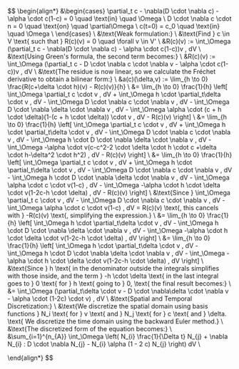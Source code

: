$$
\begin{align*}
&\begin{cases}
\partial_t c - \nabla(D \cdot \nabla c) - \alpha \cdot c(1-c) = 0 \quad \text{in} \quad \Omega \\
D \cdot \nabla c \cdot n = 0 \quad \text{on} \quad \partial\Omega \\
c(t=0) = c_0 \quad \text{in} \quad \Omega \\
\end{cases} \\
&\text{Weak formulation:} \\
&\text{Find } c \in V \text{ such that } R(c)(v) = 0 \quad \forall v \in V' \\
&R(c)(v) := \int_\Omega (\partial_t c - \nabla(D \cdot \nabla c) - \alpha \cdot c(1-c))v \, dV \\
&\text{Using Green's formula, the second term becomes:} \\
&R(c)(v) := \int_\Omega (\partial_t c - D \cdot \nabla c \cdot \nabla v - \alpha \cdot c(1-c))v \, dV \\
&\text{The residue is now linear, so we calculate the Fréchet derivative to obtain a bilinear form:} \\
&a(c)(\delta,v) := \lim_{h \to 0} \frac{R(c+\delta \cdot h)(v) - R(c)(v)}{h} \\
&= \lim_{h \to 0} \frac{1}{h} \left[ \int_\Omega \partial_t c \cdot v \, dV + \int_\Omega h \cdot \partial_t\delta \cdot v \, dV - \int_\Omega D \cdot \nabla c \cdot \nabla v \, dV - \int_\Omega D \cdot \nabla \delta \cdot \nabla v \, dV - \int_\Omega \alpha \cdot (c + h \cdot \delta)(1-(c + h \cdot \delta)) \cdot v \, dV - R(c)(v) \right] \\
&= \lim_{h \to 0} \frac{1}{h} \left[ \int_\Omega \partial_t c \cdot v \, dV + \int_\Omega h \cdot \partial_t\delta \cdot v \, dV - \int_\Omega D \cdot \nabla c \cdot \nabla v \, dV - \int_\Omega h \cdot D \cdot \nabla \delta \cdot \nabla v \, dV - \int_\Omega -\alpha \cdot v(c-c^2-2 \cdot \delta \cdot h \cdot c +\delta \cdot h-\delta^2 \cdot h^2) \, dV - R(c)(v) \right] \\
&= \lim_{h \to 0} \frac{1}{h} \left[ \int_\Omega \partial_t c \cdot v \, dV + \int_\Omega h \cdot \partial_t\delta \cdot v \, dV - \int_\Omega D \cdot \nabla c \cdot \nabla v \, dV - \int_\Omega h \cdot D \cdot \nabla \delta \cdot \nabla v \, dV - \int_\Omega \alpha \cdot c \cdot v(1-c) \, dV - \int_\Omega -\alpha \cdot h \cdot \delta \cdot v(1-2c-h \cdot \delta) \, dV - R(c)(v) \right] \\
&\text{Since } \int_\Omega \partial_t c \cdot v \, dV - \int_\Omega D \cdot \nabla c \cdot \nabla v \, dV - \int_\Omega \alpha \cdot c \cdot v(1-c) \, dV = R(c)(v) \text{, this cancels with } -R(c)(v) \text{, simplifying the expression.} \\
&= \lim_{h \to 0} \frac{1}{h} \left[ \int_\Omega h \cdot \partial_t\delta \cdot v \, dV - \int_\Omega h \cdot D \cdot \nabla \delta \cdot \nabla v \, dV - \int_\Omega -\alpha \cdot h \cdot \delta \cdot v(1-2c-h \cdot \delta) \, dV \right] \\
&= \lim_{h \to 0} \frac{1}{h} \left[ \int_\Omega h \cdot \partial_t\delta \cdot v \, dV - \int_\Omega h \cdot D \cdot \nabla \delta \cdot \nabla v \, dV - \int_\Omega -\alpha \cdot h \cdot \delta \cdot v(1-2c-h \cdot \delta) \, dV \right] \\
&\text{Since } h \text{ in the denominator outside the integrals simplifies with those inside, and the term } -h \cdot \delta \text{ in the last integral goes to } 0 \text{ for } h \text{ going to } 0, \text{ the final result becomes:} \\
&= \int_\Omega (\partial_t\delta \cdot v - D \cdot \nabla\delta \cdot \nabla v - \alpha \cdot (1-2c) \cdot v) \, dV \\
&\text{Spatial and Temporal Discretization:} \\
&\text{We discretize the spatial domain using basis functions } N_i \text{ for } v \text{ and } N_j \text{ for } c \text{ and } \delta. \text{ We discretize the time domain using the backward Euler method.} \\
&\text{The discretized form of the equation becomes:} \\
&\sum_{i=1}^{n_{A}} \int_\Omega \left( N_{i} \frac{1}{\Delta t} N_{j} + \nabla N_{i} : D \cdot \nabla N_{j} - N_{i} \alpha (1 - 2 c) N_{j} \right) dV \\

\end{align*}
$$

